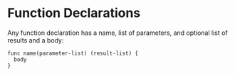 # Function Declarations

Any function declaration has a name, list of parameters, and optional list of results and a body:

```golang
func name(parameter-list) (result-list) {
  body
}
```
